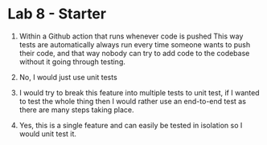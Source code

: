 # Lab 8 - Starter

1. Within a Github action that runs whenever code is pushed 
   This way tests are automatically always run every time someone wants to push their code, and 
   that way nobody can try to add code to the codebase without it going through testing.

2. No, I would just use unit tests

3. I would try to break this feature into multiple tests to unit test, if I wanted to test
   the whole thing then I would rather use an end-to-end test as there are many steps taking place.

4. Yes, this is a single feature and can easily be tested in isolation so I would unit test it.